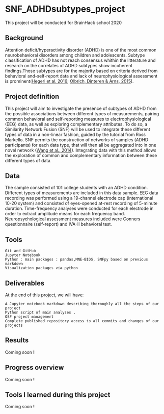 # SNF_ADHDsubtypes_project

This project will be conducted for BrainHack school 2020

## Background

Attention deficit/hyperactivity disorder (ADHD) is one of the most common neurobehavioral disorders among children and adolescents. Subtype classification of ADHD has not reach consensus whithin the litterature and research on the correlates of ADHD subtypes show incoherent findings.Those subtypes are for the majority based on criteria derived from behavioral and-self-report data and lack of neurophysiological assessment is prominent([Hegerl et al. 2016](https://pubmed.ncbi.nlm.nih.gov/27178310/); [Olbrich, Dinteren & Arns, 2015](https://pubmed.ncbi.nlm.nih.gov/26901357/)).

## Project definition

This project will aim to investigate the presence of subtypes of ADHD from the possible associations between different types of measurements, pairing common behavioral and self-reporting measures to electrophysiological (EEG) data, as well as exploring complementary attributes. To do so, a Similarity Network Fusion (SNF) will be used to integrate these different types of data in a non-linear fashion, guided by the tutorial from Ross Markello. SNF permits the construction of networks of samples (ADHD participants) for each data type, that will then all be aggregated into in one novel network ([Wang et al., 2014](https://pubmed.ncbi.nlm.nih.gov/24464287/)). Integrating data with this method allows the exploration of common and complementary information between these different types of data.

## Data

The sample consisted of 101 college students with an ADHD condition. Different types of measurements are included in this data sample. EEG data recording was performed using a 19-channel electrode cap (international 10-20 system) and consisted of eyes-opened at-rest recording of 5-minute duration. Time-frequency analyses were conducted for each electrode in order to extract amplitude means for each frequency band. Neuropsychological assessment measures included were Conners questionnaire (self-report) and IVA-II behavioral test.

## Tools

    Git and GitHub
    Jupyter Notebook
    Python : main packages : pandas,MNE-BIDS, SNFpy based on previous markdown
    Visualization packages via python

## Deliverables

At the end of this project, we will have:

    A Jupyter notebook markdown describing thoroughly all the steps of our project
    Python script of main analyses .
    OSF project management
    Complete published repository access to all commits and changes of our projects

## Results

Coming soon !

## Progress overview

Coming soon !

## Tools I learned during this project

Coming soon !
